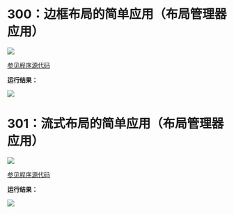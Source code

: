 # 300：边框布局的简单应用（布局管理器应用）

<img src="http://image.renkaigis.com/keepcoding/2018020201.png">

<a href="https://github.com/renkaigis/KeepCoding/tree/master/2018/02/02" target="_blank">参见程序源代码</a>

**运行结果：**

<img src="http://image.renkaigis.com/keepcoding/2018020202.png">

# 301：流式布局的简单应用（布局管理器应用）

<img src="http://image.renkaigis.com/keepcoding/2018020203.png">

<a href="https://github.com/renkaigis/KeepCoding/tree/master/2018/02/02" target="_blank">参见程序源代码</a>

**运行结果：**

<img src="http://image.renkaigis.com/keepcoding/2018020204.png">

